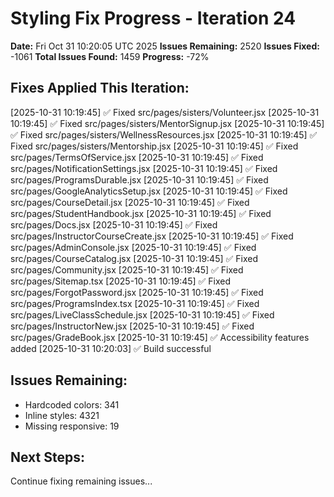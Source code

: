 # Styling Fix Progress - Iteration 24

**Date:** Fri Oct 31 10:20:05 UTC 2025
**Issues Remaining:** 2520
**Issues Fixed:** -1061
**Total Issues Found:** 1459
**Progress:** -72%

## Fixes Applied This Iteration:

[2025-10-31 10:19:45] ✅ Fixed src/pages/sisters/Volunteer.jsx
[2025-10-31 10:19:45] ✅ Fixed src/pages/sisters/MentorSignup.jsx
[2025-10-31 10:19:45] ✅ Fixed src/pages/sisters/WellnessResources.jsx
[2025-10-31 10:19:45] ✅ Fixed src/pages/sisters/Mentorship.jsx
[2025-10-31 10:19:45] ✅ Fixed src/pages/TermsOfService.jsx
[2025-10-31 10:19:45] ✅ Fixed src/pages/NotificationSettings.jsx
[2025-10-31 10:19:45] ✅ Fixed src/pages/ProgramsDurable.jsx
[2025-10-31 10:19:45] ✅ Fixed src/pages/GoogleAnalyticsSetup.jsx
[2025-10-31 10:19:45] ✅ Fixed src/pages/CourseDetail.jsx
[2025-10-31 10:19:45] ✅ Fixed src/pages/StudentHandbook.jsx
[2025-10-31 10:19:45] ✅ Fixed src/pages/Docs.jsx
[2025-10-31 10:19:45] ✅ Fixed src/pages/InstructorCourseCreate.jsx
[2025-10-31 10:19:45] ✅ Fixed src/pages/AdminConsole.jsx
[2025-10-31 10:19:45] ✅ Fixed src/pages/CourseCatalog.jsx
[2025-10-31 10:19:45] ✅ Fixed src/pages/Community.jsx
[2025-10-31 10:19:45] ✅ Fixed src/pages/Sitemap.tsx
[2025-10-31 10:19:45] ✅ Fixed src/pages/ForgotPassword.jsx
[2025-10-31 10:19:45] ✅ Fixed src/pages/ProgramsIndex.tsx
[2025-10-31 10:19:45] ✅ Fixed src/pages/LiveClassSchedule.jsx
[2025-10-31 10:19:45] ✅ Fixed src/pages/InstructorNew.jsx
[2025-10-31 10:19:45] ✅ Fixed src/pages/GradeBook.jsx
[2025-10-31 10:19:45] ✅ Accessibility features added
[2025-10-31 10:20:03] ✅ Build successful

## Issues Remaining:

- Hardcoded colors: 341
- Inline styles: 4321
- Missing responsive: 19

## Next Steps:

Continue fixing remaining issues...
